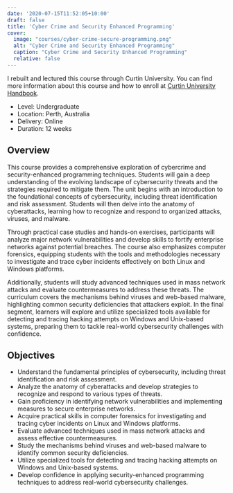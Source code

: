 ```yaml
---
date: '2020-07-15T11:52:05+10:00'
draft: false
title: 'Cyber Crime and Security Enhanced Programming'
cover:
  image: "courses/cyber-crime-secure-programming.png"
  alt: "Cyber Crime and Security Enhanced Programming"
  caption: "Cyber Crime and Security Enhanced Programming"
  relative: false
---
```


I rebuilt and lectured this course through Curtin University.
You can find more information about this course and how to enroll at [Curtin University Handbook](https://handbook.curtin.edu.au/?page=1&search_text=Cyber+Crime+and+Security+Enhanced+Programming).

* Level: Undergraduate
* Location: Perth, Australia
* Delivery: Online
* Duration: 12 weeks

## Overview

This course provides a comprehensive exploration of cybercrime and security-enhanced programming techniques. Students will gain a deep understanding of the evolving landscape of cybersecurity threats and the strategies required to mitigate them. The unit begins with an introduction to the foundational concepts of cybersecurity, including threat identification and risk assessment. Students will then delve into the anatomy of cyberattacks, learning how to recognize and respond to organized attacks, viruses, and malware.

Through practical case studies and hands-on exercises, participants will analyze major network vulnerabilities and develop skills to fortify enterprise networks against potential breaches. The course also emphasizes computer forensics, equipping students with the tools and methodologies necessary to investigate and trace cyber incidents effectively on both Linux and Windows platforms.

Additionally, students will study advanced techniques used in mass network attacks and evaluate countermeasures to address these threats. The curriculum covers the mechanisms behind viruses and web-based malware, highlighting common security deficiencies that attackers exploit. In the final segment, learners will explore and utilize specialized tools available for detecting and tracing hacking attempts on Windows and Unix-based systems, preparing them to tackle real-world cybersecurity challenges with confidence.

## Objectives

* Understand the fundamental principles of cybersecurity, including threat identification and risk assessment.
* Analyze the anatomy of cyberattacks and develop strategies to recognize and respond to various types of threats.
* Gain proficiency in identifying network vulnerabilities and implementing measures to secure enterprise networks.
* Acquire practical skills in computer forensics for investigating and tracing cyber incidents on Linux and Windows platforms.
* Evaluate advanced techniques used in mass network attacks and assess effective countermeasures.
* Study the mechanisms behind viruses and web-based malware to identify common security deficiencies.
* Utilize specialized tools for detecting and tracing hacking attempts on Windows and Unix-based systems.
* Develop confidence in applying security-enhanced programming techniques to address real-world cybersecurity challenges.
